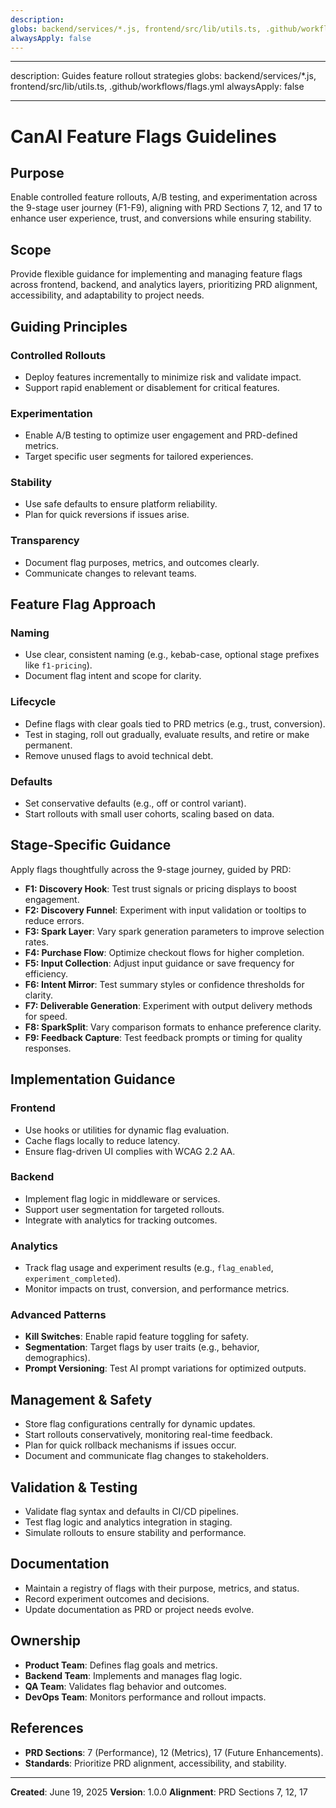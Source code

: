 ```yaml
---
description:
globs: backend/services/*.js, frontend/src/lib/utils.ts, .github/workflows/
alwaysApply: false
---
```


---

description: Guides feature rollout strategies globs: backend/services/\*.js,
frontend/src/lib/utils.ts, .github/workflows/flags.yml alwaysApply: false

---

# CanAI Feature Flags Guidelines

## Purpose

Enable controlled feature rollouts, A/B testing, and experimentation across the 9-stage user journey
(F1-F9), aligning with PRD Sections 7, 12, and 17 to enhance user experience, trust, and conversions
while ensuring stability.

## Scope

Provide flexible guidance for implementing and managing feature flags across frontend, backend, and
analytics layers, prioritizing PRD alignment, accessibility, and adaptability to project needs.

## Guiding Principles

### Controlled Rollouts

- Deploy features incrementally to minimize risk and validate impact.
- Support rapid enablement or disablement for critical features.

### Experimentation

- Enable A/B testing to optimize user engagement and PRD-defined metrics.
- Target specific user segments for tailored experiences.

### Stability

- Use safe defaults to ensure platform reliability.
- Plan for quick reversions if issues arise.

### Transparency

- Document flag purposes, metrics, and outcomes clearly.
- Communicate changes to relevant teams.

## Feature Flag Approach

### Naming

- Use clear, consistent naming (e.g., kebab-case, optional stage prefixes like `f1-pricing`).
- Document flag intent and scope for clarity.

### Lifecycle

- Define flags with clear goals tied to PRD metrics (e.g., trust, conversion).
- Test in staging, roll out gradually, evaluate results, and retire or make permanent.
- Remove unused flags to avoid technical debt.

### Defaults

- Set conservative defaults (e.g., off or control variant).
- Start rollouts with small user cohorts, scaling based on data.

## Stage-Specific Guidance

Apply flags thoughtfully across the 9-stage journey, guided by PRD:

- **F1: Discovery Hook**: Test trust signals or pricing displays to boost engagement.
- **F2: Discovery Funnel**: Experiment with input validation or tooltips to reduce errors.
- **F3: Spark Layer**: Vary spark generation parameters to improve selection rates.
- **F4: Purchase Flow**: Optimize checkout flows for higher completion.
- **F5: Input Collection**: Adjust input guidance or save frequency for efficiency.
- **F6: Intent Mirror**: Test summary styles or confidence thresholds for clarity.
- **F7: Deliverable Generation**: Experiment with output delivery methods for speed.
- **F8: SparkSplit**: Vary comparison formats to enhance preference clarity.
- **F9: Feedback Capture**: Test feedback prompts or timing for quality responses.

## Implementation Guidance

### Frontend

- Use hooks or utilities for dynamic flag evaluation.
- Cache flags locally to reduce latency.
- Ensure flag-driven UI complies with WCAG 2.2 AA.

### Backend

- Implement flag logic in middleware or services.
- Support user segmentation for targeted rollouts.
- Integrate with analytics for tracking outcomes.

### Analytics

- Track flag usage and experiment results (e.g., `flag_enabled`, `experiment_completed`).
- Monitor impacts on trust, conversion, and performance metrics.

### Advanced Patterns

- **Kill Switches**: Enable rapid feature toggling for safety.
- **Segmentation**: Target flags by user traits (e.g., behavior, demographics).
- **Prompt Versioning**: Test AI prompt variations for optimized outputs.

## Management & Safety

- Store flag configurations centrally for dynamic updates.
- Start rollouts conservatively, monitoring real-time feedback.
- Plan for quick rollback mechanisms if issues occur.
- Document and communicate flag changes to stakeholders.

## Validation & Testing

- Validate flag syntax and defaults in CI/CD pipelines.
- Test flag logic and analytics integration in staging.
- Simulate rollouts to ensure stability and performance.

## Documentation

- Maintain a registry of flags with their purpose, metrics, and status.
- Record experiment outcomes and decisions.
- Update documentation as PRD or project needs evolve.

## Ownership

- **Product Team**: Defines flag goals and metrics.
- **Backend Team**: Implements and manages flag logic.
- **QA Team**: Validates flag behavior and outcomes.
- **DevOps Team**: Monitors performance and rollout impacts.

## References

- **PRD Sections**: 7 (Performance), 12 (Metrics), 17 (Future Enhancements).
- **Standards**: Prioritize PRD alignment, accessibility, and stability.

---

**Created**: June 19, 2025 **Version**: 1.0.0 **Alignment**: PRD Sections 7, 12, 17
